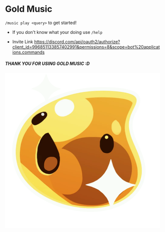# Gold Music

`/music play <query>` to get started!<br>

- If you don't know what your doing use `/help`

- Invite Link https://discord.com/api/oauth2/authorize?client_id=996851133857402991&permissions=8&scope=bot%20applications.commands

##### THANK YOU FOR USING GOLD MUSIC :D

![Gold Slime](/assets/gold_slime.jpg)
